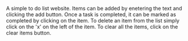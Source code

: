 A simple to do list website.
Items can be added by enetering the text and clicking the add button.
Once a task is completed, it can be marked as completed by clicking on the item.
To delete an item from the list simply click on the 'x' on the left of the item.
To clear all the items, click on the clear items button.
